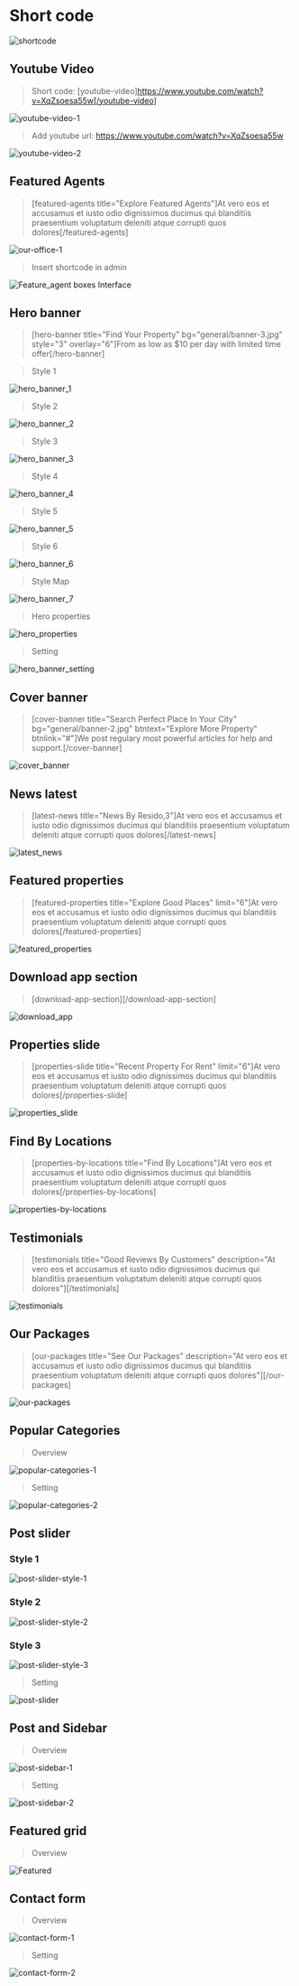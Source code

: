# Short code

![shortcode](_images/shortcodes/shotcode-overview.png)

## Youtube Video

> Short code: [youtube-video]https://www.youtube.com/watch?v=XqZsoesa55w[/youtube-video]

![youtube-video-1](_images/shortcodes/youtube-video-1.png)

> Add youtube url: https://www.youtube.com/watch?v=XqZsoesa55w

![youtube-video-2](_images/shortcodes/youtube-video-2.png)

## Featured Agents

> [featured-agents title="Explore Featured Agents"]At vero eos et accusamus et iusto odio dignissimos ducimus qui blanditiis praesentium voluptatum deleniti atque corrupti quos dolores[/featured-agents]

![our-office-1](_images/shortcodes/explore_agent.png)

> Insert shortcode in admin

![ Feature_agent boxes Interface](_images/userguide/feature_agent.png) 

## Hero banner

>[hero-banner title="Find Your Property" bg="general/banner-3.jpg" style="3" overlay="6"]From as low as $10 per day with limited time offer[/hero-banner]

> Style 1

![hero_banner_1](_images/shortcodes/hero_banner_1.png)

> Style 2

![hero_banner_2](_images/shortcodes/hero_banner_2.png)

> Style 3

![hero_banner_3](_images/shortcodes/hero_banner_3.png)

> Style 4

![hero_banner_4](_images/shortcodes/hero_banner_4.png)

> Style 5

![hero_banner_5](_images/shortcodes/hero_banner_5.png)

> Style 6

![hero_banner_6](_images/shortcodes/hero_banner_6.png)

> Style Map

![hero_banner_7](_images/shortcodes/hero_banner_map.png)

> Hero properties

![hero_properties](_images/shortcodes/hero_properties.png)

> Setting

![hero_banner_setting](_images/shortcodes/home_banner_setting.png)

## Cover banner

> [cover-banner title="Search Perfect Place In Your City" bg="general/banner-2.jpg" btntext="Explore More Property" btnlink="#"]We post regulary most powerful articles for help and support.[/cover-banner]

![cover_banner](_images/shortcodes/cover_banner.png)

## News latest

>[latest-news title="News By Resido,3"]At vero eos et accusamus et iusto odio dignissimos ducimus qui blanditiis praesentium voluptatum deleniti atque corrupti quos dolores[/latest-news]

![latest_news](_images/shortcodes/news.png)

## Featured properties

>[featured-properties title="Explore Good Places" limit="6"]At vero eos et accusamus et iusto odio dignissimos ducimus qui blanditiis praesentium voluptatum deleniti atque corrupti quos dolores[/featured-properties]

![featured_properties](_images/shortcodes/feature_properties.png)

## Download app section

>[download-app-section][/download-app-section]

![download_app](_images/shortcodes/download_app.png)

## Properties slide

>[properties-slide title="Recent Property For Rent" limit="6"]At vero eos et accusamus et iusto odio dignissimos ducimus qui blanditiis praesentium voluptatum deleniti atque corrupti quos dolores[/properties-slide]

![properties_slide](_images/shortcodes/properties-slide.png)

## Find By Locations

>[properties-by-locations title="Find By Locations"]At vero eos et accusamus et iusto odio dignissimos ducimus qui blanditiis praesentium voluptatum deleniti atque corrupti quos dolores[/properties-by-locations]

![properties-by-locations](_images/shortcodes/find_by_location.png)

## Testimonials

>[testimonials title="Good Reviews By Customers" description="At vero eos et accusamus et iusto odio dignissimos ducimus qui blanditiis praesentium voluptatum deleniti atque corrupti quos dolores"][/testimonials]

![testimonials](_images/shortcodes/testimonials.png)

## Our Packages

> [our-packages title="See Our Packages" description="At vero eos et accusamus et iusto odio dignissimos ducimus qui blanditiis praesentium voluptatum deleniti atque corrupti quos dolores"][/our-packages]

![our-packages](_images/shortcodes/our-packages.png)

## Popular Categories

> Overview

![popular-categories-1](_images/shortcodes/popular-categories-1.png)

> Setting

![popular-categories-2](_images/shortcodes/popular-categories-2.png)

## Post slider

### Style 1

![post-slider-style-1](_images/shortcodes/post-slider-style-1.png)

### Style 2

![post-slider-style-2](_images/shortcodes/post-slider-style-2.png)

### Style 3

![post-slider-style-3](_images/shortcodes/post-slider-style-3.png)

> Setting

![post-slider](_images/shortcodes/post-slider.png)


## Post and Sidebar

> Overview

![post-sidebar-1](_images/shortcodes/post-sidebar-1.png)

> Setting

![post-sidebar-2](_images/shortcodes/post-sidebar-2.png)

## Featured grid

> Overview

![Featured](_images/shortcodes/post-sidebar-1.png)


## Contact form

> Overview

![contact-form-1](_images/shortcodes/contact-form-1.png)

> Setting

![contact-form-2](_images/shortcodes/contact-form-2.png)
